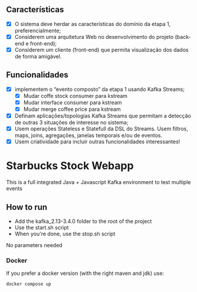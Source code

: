 ## Características
- [x] O sistema deve herdar as características do domínio da etapa 1, preferencialmente;
- [x] Considerem uma arquitetura Web no desenvolvimento do projeto (back-end e front-end);
- [x] Considerem um cliente (front-end) que permita visualização dos dados de forma amigável.

## Funcionalidades
- [x] implementem o “evento composto” da etapa 1 usando Kafka Streams;
  - [x] Mudar coffe stock consumer para kstream
  - [x] Mudar interface consumer para kstream
  - [x] Mudar merge coffee price para kstream
- [x] Definam aplicações/topologias Kafka Streams que permitam a detecção de outras 3 situações de interesse no sistema;
- [x] Usem operações Stateless e Statefull da DSL do Streams. Usem filtros, maps, joins, agregações, janelas temporais e/ou de eventos.
- [x] Usem criatividade para incluir outras funcionalidades interessantes!

# Starbucks Stock Webapp

This is a full integrated Java + Javascript Kafka environment to test multiple events

## How to run

- Add the kafka_2.13-3.4.0 folder to the root of the project
- Use the start.sh script
- When you're done, use the stop.sh script

No parameters needed

### Docker

If you prefer a docker version (with the right maven and jdk) use:
```
docker compose up
```

